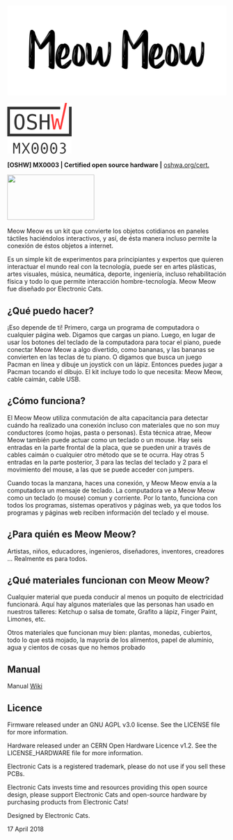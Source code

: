![Meow MeowLogo](https://github.com/ElectronicCats/MeowMeow/raw/master/Recursos/meowmeow_logo.png)

![MX0003](https://github.com/ElectronicCats/MeowMeow/blob/master/OSHW-MX0003.png?raw=true)

**[OSHW] MX0003 | Certified open source hardware |** [oshwa.org/cert.](https://www.oshwa.org/cert)

<a href="https://electroniccats.com/producto/meowmeow/">
  <img src="https://media.discordapp.net/attachments/562297893667471381/619566704372219915/unknown.png?width=441&height=228" width="200" height="104" />
</a>


  Meow Meow es un kit que convierte los objetos cotidianos en paneles táctiles haciéndolos interactivos, y así, de ésta manera incluso permite la conexión de éstos objetos a internet.

  Es un simple kit de experimentos para principiantes y expertos que quieren interactuar el mundo real con la tecnología, puede ser en artes plásticas, artes visuales, música, neumática, deporte, ingeniería, incluso rehabilitación física y todo lo que permite interacción hombre-tecnología. Meow Meow fue diseñado por Electronic Cats.

## ¿Qué puedo hacer?

  ¡Eso depende de ti! Primero, carga un programa de computadora o cualquier página web. Digamos que cargas un piano. Luego, en lugar de usar los botones del teclado de la computadora para tocar el piano, puede conectar Meow Meow a algo divertido, como bananas, y las bananas se convierten en las teclas de tu piano.
  O digamos que busca un juego Pacman en línea y dibuje un joystick con un lápiz. Entonces puedes jugar a Pacman tocando el dibujo.
El kit incluye todo lo que necesita: Meow Meow, cable caimán, cable USB.

## ¿Cómo funciona? 

  El Meow Meow utiliza conmutación de alta capacitancia para detectar cuándo ha realizado una conexión incluso con materiales que no son muy conductores (como hojas, pasta o personas). Esta técnica atrae, Meow Meow también puede actuar como un teclado o un mouse. Hay seis entradas en la parte frontal de la placa, que se pueden unir a través de cables caimán o cualquier otro método que se te ocurra. Hay otras 5 entradas en la parte posterior, 3 para las teclas del teclado y 2 para el movimiento del mouse, a las que se puede acceder con jumpers.

  Cuando tocas la manzana, haces una conexión, y Meow Meow envía a la computadora un mensaje de teclado. La computadora ve a Meow Meow como un teclado (o mouse) comun y corriente. Por lo tanto, funciona con todos los programas, sistemas operativos y páginas web, ya que todos los programas y páginas web reciben información del teclado y el mouse.

## ¿Para quién es Meow Meow? 

Artistas, niños, educadores, ingenieros, diseñadores, inventores, creadores ... Realmente es para todos. 

## ¿Qué materiales funcionan con Meow Meow? 

  Cualquier material que pueda conducir al menos un poquito de electricidad funcionará. Aquí hay algunos materiales que las personas han usado en nuestros talleres: Ketchup o salsa de tomate, Grafito a lápiz, Finger Paint, Limones, etc.

  Otros materiales que funcionan muy bien: plantas, monedas, cubiertos, todo lo que está mojado, la mayoría de los alimentos, papel de aluminio, agua y cientos de cosas que no hemos probado
  
## Manual

Manual [Wiki](https://github.com/ElectronicCats/MeowMeow/wiki)

## Licence

Firmware released under an GNU AGPL v3.0 license. See the LICENSE file for more information.

Hardware released under an CERN Open Hardware Licence v1.2. See the LICENSE_HARDWARE file for more information.

Electronic Cats is a registered trademark, please do not use if you sell these PCBs.

Electronic Cats invests time and resources providing this open source design, please support Electronic Cats and open-source hardware by purchasing products from Electronic Cats!

Designed by Electronic Cats.

17 April 2018
